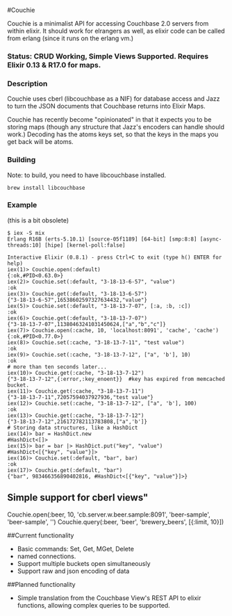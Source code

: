 #Couchie

Couchie is a minimalist API for accessing Couchbase 2.0 servers from within elixir. It should work for elrangers as well, as elixir code can be called from erlang (since it runs on the erlang vm.)

### Status:  CRUD Working, Simple Views Supported. Requires Elixir 0.13 & R17.0 for maps.

### Description

Couchie uses cberl (libcouchbase as a NIF) for database access and Jazz to turn the JSON documents that Couchbase returns into Elixir Maps.

Couchie has recently become "opinionated" in that it expects you to be storing maps (though any structure that Jazz's encoders can handle should work.)  Decoding has the atoms keys set, so that the keys in the maps you get back will be atoms.

### Building

Note: to build, you need to have libcouchbase installed.

	brew install libcouchbase

### Example
(this is a bit obsolete)

	$ iex -S mix
	Erlang R16B (erts-5.10.1) [source-05f1189] [64-bit] [smp:8:8] [async-threads:10] [hipe] [kernel-poll:false]

	Interactive Elixir (0.8.1) - press Ctrl+C to exit (type h() ENTER for help)
	iex(1)> Couchie.open(:default)
	{:ok,#PID<0.63.0>}
	iex(2)> Couchie.set(:default, "3-18-13-6-57", "value")
	:ok
	iex(3)> Couchie.get(:default, "3-18-13-6-57")
	{"3-18-13-6-57",16538602597327634432,"value"}
	iex(5)> Couchie.set(:default, "3-18-13-7-07", [:a, :b, :c])
	:ok
	iex(6)> Couchie.get(:default, "3-18-13-7-07")
	{"3-18-13-7-07",11380463241031450624,["a","b","c"]}
	iex(7)> Couchie.open(:cache, 10, 'localhost:8091', 'cache', 'cache')
	{:ok,#PID<0.77.0>}
	iex(8)> Couchie.set(:cache, "3-18-13-7-11", "test value")
	:ok
	iex(9)> Couchie.set(:cache, "3-18-13-7-12", ["a", 'b'], 10)
	:ok
	# more than ten seconds later...
	iex(10)> Couchie.get(:cache, "3-18-13-7-12")
	{"3-18-13-7-12",{:error,:key_enoent}}  #key has expired from memcached bucket.
	iex(11)> Couchie.get(:cache, "3-18-13-7-11")
	{"3-18-13-7-11",72057594037927936,"test value"}
	iex(12)> Couchie.set(:cache, "3-18-13-7-12", ["a", 'b'], 100)
	:ok
	iex(13)> Couchie.get(:cache, "3-18-13-7-12")
	{"3-18-13-7-12",216172782113783808,["a",'b']}
	# Storing data structures, like a HashDict
	iex(14)> bar = HashDict.new
	#HashDict<[]>
	iex(15)> bar = bar |> HashDict.put("key", "value")
	#HashDict<[{"key", "value"}]>
	iex(16)> Couchie.set(:default, "bar", bar)
	:ok
	iex(17)> Couchie.get(:default, "bar")
	{"bar", 983466356890402816, #HashDict<[{"key", "value"}]>}

## Simple support for cberl views"
Couchie.open(:beer, 10, 'cb.server.w.beer.sample:8091', 'beer-sample', 'beer-sample', '')
Couchie.query(:beer, 'beer', 'brewery_beers', [{:limit, 10}])

##Current functionality
- Basic commands: Set, Get, MGet, Delete
- named connections.
- Support multiple buckets open simultaneously
- Support raw and json encoding of data

##Planned functionality
- Simple translation from the Couchbase View's REST API to elixir functions, allowing complex queries to be supported.
